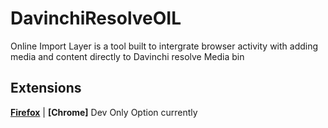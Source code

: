 # DavinchiResolveOIL
Online Import Layer is a tool built to intergrate browser activity with adding media and content directly to Davinchi resolve Media bin

## Extensions

**[Firefox](https://addons.mozilla.org/en-US/firefox/addon/davinchi-oil/)** | **[Chrome]** Dev Only Option currently